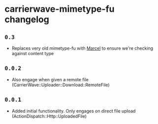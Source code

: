 # carrierwave-mimetype-fu changelog

## `0.3`

  * Replaces very old mimetype-fu with [Marcel](https://github.com/basecamp/marcel) to ensure we're checking against content type

## `0.0.2`

  * Also engage when given a remote file (CarrierWave::Uploader::Download::RemoteFile)

## `0.0.1`

  * Added initial functionality. Only engages on direct file upload (ActionDispatch::Http::UploadedFile)
